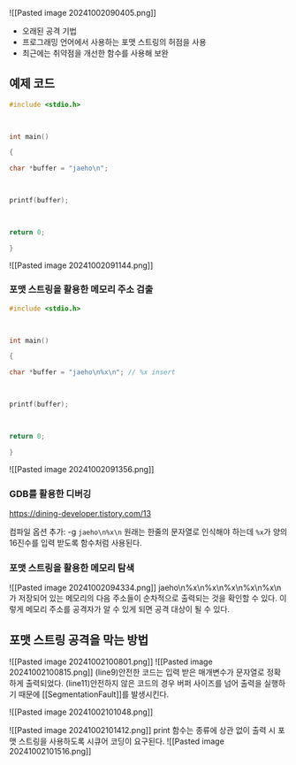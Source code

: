![[Pasted image 20241002090405.png]]
- 오래된 공격 기법
- 프로그래밍 언어에서 사용하는 포맷 스트링의 허점을 사용
- 최근에는 취약점을 개선한 함수를 사용해 보완

## 예제 코드
```c
#include <stdio.h>

  

int main()

{

char *buffer = "jaeho\n";

  

printf(buffer);

  

return 0;

}
```
![[Pasted image 20241002091144.png]]
### 포맷 스트링을 활용한 메모리 주소 검출
```c
#include <stdio.h>

  

int main()

{

char *buffer = "jaeho\n%x\n"; // %x insert

  

printf(buffer);

  

return 0;

}
```
![[Pasted image 20241002091356.png]]

### GDB를 활용한 디버깅
https://dining-developer.tistory.com/13

컴파일 옵션 추가: -g
`jaeho\n%x\n` 원래는 한줄의 문자열로 인식해야 하는데
`%x`가 양의 16진수를 입력 받도록 함수처럼 사용된다.

### 포맷 스트링을 활용한 메모리 탐색
![[Pasted image 20241002094334.png]]
jaeho\n%x\n%x\n%x\n%x\n%x\n 가 저장되어 있는 메모리의 다음 주소들이 순차적으로 출력되는 것을 확인할 수 있다.
이렇게 메모리 주소를 공격자가 알 수 있게 되면 공격 대상이 될 수 있다.

## 포맷 스트링 공격을 막는 방법
![[Pasted image 20241002100801.png]]
![[Pasted image 20241002100815.png]]
(line9)안전한 코드는 입력 받은 매개변수가 문자열로 정확하게 출력되었다.
(line11)안전하지 않은 코드의 경우 버퍼 사이즈를 넘어 출력을 실행하기 때문에 [[SegmentationFault]]를 발생시킨다.

![[Pasted image 20241002101048.png]]

![[Pasted image 20241002101412.png]]
print 함수는 종류에 상관 없이 출력 시 포맷 스트링을 사용하도록 시큐어 코딩이 요구된다.
![[Pasted image 20241002101516.png]]

